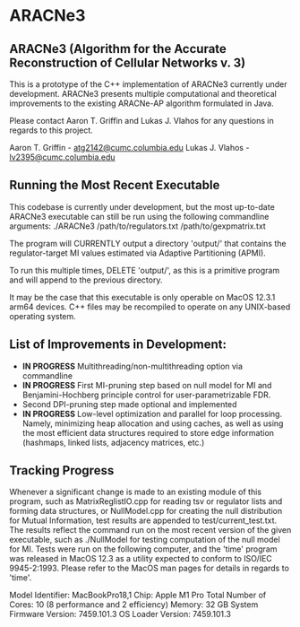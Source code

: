 # ARACNe3

## ARACNe3 (Algorithm for the Accurate Reconstruction of Cellular Networks v. 3)

This is a prototype of the C++ implementation of ARACNe3 currently under
development.  ARACNe3 presents multiple computational and theoretical
improvements to the existing ARACNe-AP algorithm formulated in Java.  

Please contact Aaron T. Griffin and Lukas J. Vlahos for any questions in regards
to this project.

Aaron T. Griffin - atg2142@cumc.columbia.edu Lukas J. Vlahos -
lv2395@cumc.columbia.edu 

## Running the Most Recent Executable

This codebase is currently under development, but the most up-to-date ARACNe3
executable can still be run using the following commandline arguments: ./ARACNe3
/path/to/regulators.txt /path/to/gexpmatrix.txt

The program will CURRENTLY output a directory 'output/' that contains the
regulator-target MI values estimated via Adaptive Partitioning (APMI).  

To run this multiple times, DELETE 'output/', as this is a primitive program and
will append to the previous directory.

It may be the case that this executable is only operable on MacOS 12.3.1 arm64
devices.  C++ files may be recompiled to operate on any UNIX-based operating
system.  

## List of Improvements in Development:
 - **IN PROGRESS** Multithreading/non-multithreading option via commandline 
 - **IN PROGRESS** First MI-pruning step based on null model for MI and
   Benjamini-Hochberg principle control for user-parametrizable FDR. 
 - Second DPI-pruning step made optional and implemented
 - **IN PROGRESS** Low-level optimization and parallel for loop processing.
   Namely, minimizing heap allocation and using caches, as well as using the
most efficient data structures required to store edge information (hashmaps,
linked lists, adjacency matrices, etc.)

## Tracking Progress

Whenever a significant change is made to an existing module of this program,
such as MatrixReglistIO.cpp for reading tsv or regulator lists and forming data
structures, or NullModel.cpp for creating the null distribution for Mutual
Information, test results are appended to test/current\_test.txt.  The results
reflect the command run on the most recent version of the given executable, such
as ./NullModel for testing computation of the null model for MI.  Tests were run
on the following computer, and the 'time' program was released in MacOS 12.3 as
a utility expected to conform to ISO/IEC 9945-2:1993.  Please refer to the MacOS
man pages for details in regards to 'time'.

Model Identifier:	MacBookPro18,1
Chip:	Apple M1 Pro
Total Number of Cores:	10 (8 performance and 2 efficiency)
Memory:	32 GB
System Firmware Version:	7459.101.3
OS Loader Version:	7459.101.3
